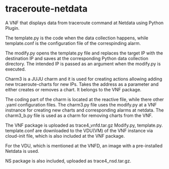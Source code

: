 # traceroute-netdata
A VNF that displays data from traceroute command at Netdata using Python Plugin.

The template.py is the code when the data collection happens, while template.conf is the configuration file of the correspinding alarm.

The modify.py opens the template.py file and replaces the target IP with the destination IP and saves at the corresponding Python data collection directory. 
The intended IP is passed as an argument when the modify.py is executed. 

Charm3 is a JUJU charm and it is used for creating actions allowing adding new trcaeroute-charts for new IPs. Takes the address as a parameter and either creates or
removes a chart. It belongs to the VNF package.

The coding part of the charm is located at the reactive file, while there other .yaml configuration files.
The charm3.py file uses the modify.py at a VNF instnance for creating new charts and corresponding alarms at netdata. 
The charm3_b.py file is used as a charm for removing charts from the VNF. 

The VNF package is uploaded as trace4_vnfd.tar.gz
Modify.py, template.py. template.conf are downloaded to the VDU(VM) of the VNF instance via cloud-init file, which is also included at the VNF package.

For the VDU, which is mentioned at the VNFD, an image with a pre-installed Netdata is used.

NS package is also included, uploaded as trace4_nsd.tar.gz. 


